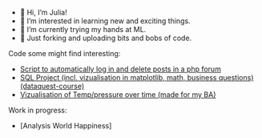 - 👋 Hi, I’m Julia!
- 👀 I’m interested in learning new and exciting things.
- 🌱 I’m currently trying my hands at ML.
- 💞️ Just forking and uploading bits and bobs of code. 

Code some might find interesting:

- [Script to automatically log in and delete posts in a php forum](https://github.com/liluuen/bym_script)
- [SQL Project (incl. vizualisation in matplotlib, math, business questions) (dataquest-course)]()
- [Vizualisation of Temp/pressure over time (made for my BA)]()

Work in progress:

- [Analysis World Happiness]

<!---
liluuen/liluuen is a ✨ special ✨ repository because its `README.md` (this file) appears on your GitHub profile.
You can click the Preview link to take a look at your changes.
--->
